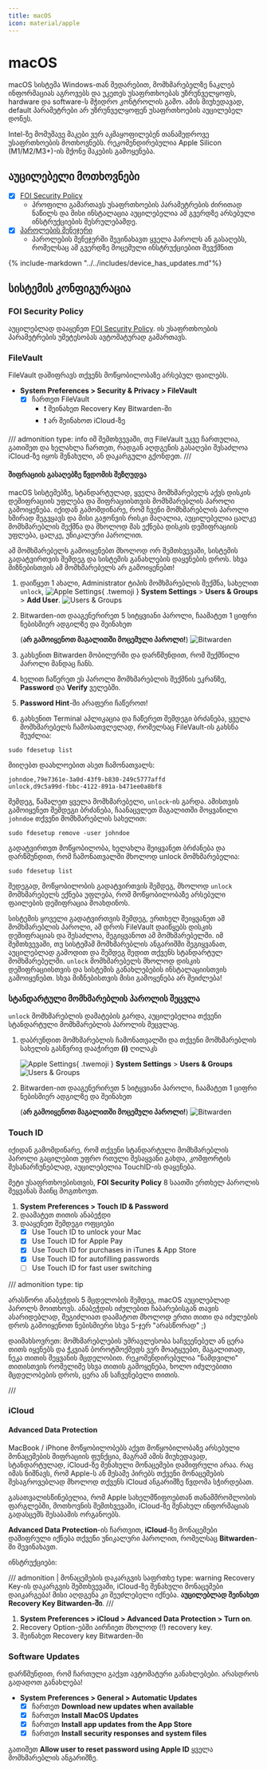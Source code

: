 ```yaml
---
title: macOS
icon: material/apple
---
```


# macOS

macOS სისტემა Windows-თან შედარებით, მომხმარებელზე ნაკლებ ინფორმაციას აგროვებს და უკეთეს
უსაფრთხოებას უზრუნველყოფს, hardware და software-ს მჭიდრო კონტროლის გამო. ამის მიუხედავად,
default პარამეტრები არ უზრუნველყოფენ უსაფრთხოების აუცილებელ დონეს.

Intel-ზე მომუშავე მაკები ვერ აკმაყოფილებენ თანამედროვე უსაფრთხოების მოთხოვნებს. რეკომენდირებულია
Apple Silicon (M1/M2/M3+)-ის მქონე მაკების გამოყენება.

## აუცილებელი მოთხოვნები

- [x] [FOI Security Policy](../policies/index.md)
    - პროფილი გამართავს უსაფრთხოების პარამეტრების ძირითად ნაწილს და მისი ინსტალაცია აუცილებელია ამ გვერდზე არსებული ინსტრუქციების შესრულებამდე.
- [x] [პაროლების მენეჯერი](passwords.md)
    - პაროლების მენეჯერში შევინახავთ ყველა პაროლს ან გასაღებს, რომელსაც ამ გვერდზე
      მოცემული ინსტრუქციებით შევქმნით


{% include-markdown "../../includes/device_has_updates.md"%}

## სისტემის კონფიგურაცია

### FOI Security Policy

აუცილებლად დააყენეთ [FOI Security Policy](../policies/index.md). ის უსაფრთხოების პარამეტრების უმეტესობას ავტომატურად
გამართავს.

### FileVault

FileVault დაშიფრავს თქვენს მოწყობილობაზე არსებულ ფაილებს.

- **System Preferences > Security & Privacy > FileVault**
    - [x] ჩართეთ FileVault
        - :exclamation: შეინახეთ Recovery Key Bitwarden-ში
        - :exclamation: არ შეინახოთ iCloud-ზე

/// admonition
    type: info
იმ შემთხვევაში, თუ FileVault უკვე ჩართულია, გათიშეთ და ხელახლა ჩართეთ, რადგან აღდგენის
გასაღები შესაძლოა iCloud-ზე იყოს შენახული, ან დაკარგული გქონდეთ.
///

#### შიფრაციის გასაღებზე წვდომის შეზღუდვა

macOS სისტემებზე, სტანდარტულად, ყველა მომხმარებელს აქვს დისკის დეშიფრაციის უფლება და შიფრაციისთვის
მომხმარებლის პაროლი გამოიყენება. იქიდან გამომდინარე, რომ ჩვენი მომხმარებლის პაროლი ხშირად შეგვყავს
და მისი გაჟონვის რისკი მაღალია, აუცილებელია ცალკე მომხმარებლის შექმნა და მხოლოდ მას ექნება დისკის 
დეშიფრაციის უფლება, ცალკე, უნიკალური პაროლით.

ამ მომხმარებელს გამოიყენებთ მხოლოდ ორ შემთხვევაში, სისტემის გადატვირთვის შემდეგ და სისტემის
განახლების დაყენების დროს. სხვა მიზნებისთვის ამ მომხმარებელს არ გამოიყენებთ!

1. დაიწყეთ 1 ახალი, Administrator ტიპის მომხმარებლის შექმნა, სახელით `unlock`,
    ![Apple Settings](../assets/img/icons/apple/settings.svg){ .twemoji } **System Settings** > **Users & Groups** > **Add User**.
    ![Users & Groups](../assets/img/solutions/macos_unlock_user.png)

2. Bitwarden-ით დააგენერირეთ 5 სიტყვიანი პაროლი, ჩაამატეთ 1 ციფრი ნებისმიერ ადგილზე და შეინახეთ

    (**არ გამოიყენოთ მაგალითში მოცემული პაროლი!**)
    ![Bitwarden](../assets/img/solutions/macos_unlock_user_bitwarden.png)

3. გახსენით Bitwarden მობილურში და დარწმუნდით, რომ შექმნილი პაროლი მანდაც ჩანს.
4. ხელით ჩაწერეთ ეს პაროლი მომხმარებლის შექმნის ეკრანზე, **Password** და **Verify** ველებში.
5. **Password Hint**-ში არაფერი ჩაწეროთ!
5. გახსენით Terminal აპლიკაცია და ჩაწერეთ შემდეგი ბრძანება, ყველა მომხმარებელს ჩამოსათვლელად, რომელსაც
   FileVault-ის გახსნა შეუძლია:

```
sudo fdesetup list
```

მიიღებთ დაახლოებით ასეთ ჩამონათვალს:
```
johndoe,79e7361e-3a0d-43f9-b830-249c5777affd
unlock,d9c5a99d-fbbc-4122-891a-b471ee0a8bf8
```

შემდეგ, წაშალეთ ყველა მომხმარებელი, `unlock`-ის გარდა. ამისთვის გამოიყენეთ შემდეგი ბრძანება, ჩაანაცვლეთ
მაგალითში მოყვანილი `johndoe` თქვენი მომხმარებლის სახელით:

```
sudo fdesetup remove -user johndoe
```

გადატვირთეთ მოწყობილობა, ხელახლა შეიყვანეთ ბრძანება და დარწმუნდით, რომ ჩამონათვალში მხოლოდ
unlock მომხმარებელია:

```
sudo fdesetup list
```

შედეგად, მოწყობილობის გადატვირთვის შემდეგ, მხოლოდ `unlock` მომხმარებელს ექნება უფლება,
რომ მოწყობილობაზე არსებული ფაილების დეშიფრაცია მოახდინოს.

სისტემის ყოველი გადატვირთვის შემდეგ, ერთხელ შეიყვანეთ ამ მომხმარებლის პაროლი, ამ დროს FileVault დაიწყებს დისკის
დეშიფრაციას და შესაძლოა, შეგიყვანოთ ამ მომხმარებელში. იმ შემთხვევაში, თუ სისტემამ მომხმარებლის ანგარიშში
შეგიყვანათ, აუცილებლად გამოდით და შემდეგ შედით თქვენს სტანდარტულ მომხმარებელში. `unlock` მომხმარებელს
მხოლოდ დისკის დეშიფრაციისთვის და სისტემის განახლებების ინსტალაციისთვის გამოიყენებთ. სხვა მიზნებისთვის
მისი გამოყენება არ შეიძლება!

### სტანდარტული მომხმარებლის პაროლის შეცვლა

`unlock` მომხმარებლის დამატების გარდა, აუცილებელია თქვენი სტანდარტული მომხმარებლის პაროლის შეცვლაც.

1. დაბრუნდით მომხმარებლის ჩამონათვალში და თქვენი მომხმარებლის სახელის გასწვრივ დააჭირეთ **(i)** ღილაკს
    
    ![Apple Settings](../assets/img/icons/apple/settings.svg){ .twemoji }
    **System Settings** > **Users & Groups**
    ![Users & Groups](../assets/img/solutions/macos_change_password.png)

2. Bitwarden-ით დააგენერირეთ 5 სიტყვიანი პაროლი, ჩაამატეთ 1 ციფრი ნებისმიერ ადგილზე და შეინახეთ

    (**არ გამოიყენოთ მაგალითში მოცემული პაროლი!**)
    ![Bitwarden](../assets/img/solutions/macos_standard_user_bitwarden.png)

### Touch ID

იქიდან გამომდინარე, რომ თქვენი სტანდარტული მომხმარებლის პაროლი გაცილებით უფრო რთული შესაყვანი გახდა,
კომფორტის შესანარჩუნებლად, აუცილებელია TouchID-ის დაყენება.

მეტი უსაფრთხოებისთვის, **FOI Security Policy** 8 საათში ერთხელ პაროლის შეყვანას მაინც მოგთხოვთ.

1. **System Preferences > Touch ID & Password**
2. დაამატეთ თითის ანაბეჭდი
3. დააყენეთ შემდეგი ოფციები
    - [x] Use Touch ID to unlock your Mac
    - [x] Use Touch ID for Apple Pay
    - [x] Use Touch ID for purchases in iTunes & App Store
    - [x] Use Touch ID for autofilling passwords
    - [ ] Use Touch ID for fast user switching

/// admonition
    type: tip

არასწორი ანაბეჭდის 5 მცდელობის შემდეგ, macOS აუცილებლად პაროლს მოითხოვს. ანაბეჭდის
იძულებით ჩაბარებისგან თავის ასარიდებლად, შეგიძლიათ დაამატოთ მხოლოდ ერთი თითი და იძულების
დროს გამოიყენოთ ნებისმიერი სხვა 5-ჯერ "არასწორად" ;)

დაიმახსოვრეთ: მომხმარებლების უმრავლესობა საჩვეენებელ ან ცერა თითს იყენებს და ჭკვიან ბოროტმოქმედს
ვერ მოატყუებთ, მაგალითად, ნეკა თითის შეყვანის მცდელობით. რეკომენდირებულია "ნამდვილი" თითისთვის
რომელიმე სხვა თითის გამოყენება, ხოლო იძულებითი მცდელობების დროს, ცერა ან საჩვენებელი თითის.

///

### iCloud

#### Advanced Data Protection

MacBook / iPhone მოწყობილობებს აქვთ მოწყობილობაზე არსებული მონაცემების შიფრაციის ფუნქცია, 
მაგრამ ამის მიუხედავად, სტანდარტულად, iCloud-ზე შენახული მონაცემები დაშიფრული არაა. 
რაც იმას ნიშნავს, რომ Apple-ს ან მესამე პირებს თქვენი მონაცემების შესაგროვებლად მხოლოდ 
თქვენს iCloud ანგარიშზე წვდომა სჭირდებათ.

გასათვალისწინებელია, რომ Apple სახელმწიფოებთან თანამშრომლობის ფარგლებში, მოთხოვნის შემთხვევაში,
iCloud-ზე შენახულ ინფორმაციას გადასცემს შესაბამის ორგანოებს.

**Advanced Data Protection**-ის ჩართვით, **iCloud**-ზე მონაცემები დაშიფრული იქნება თქვენი უნიკალური
პაროლით, რომელსაც **Bitwarden**-ში შევინახავთ.

ინსტრუქციები:

/// admonition | მონაცემების დაკარგვის საფრთხე
    type: warning
Recovery Key-ის დაკარგვის შემთხვევაში, iCloud-ზე შენახული მონაცემები დაიკარგება! მისი აღდგენა
კი შეუძლებელი იქნება. **აუცილებლად შეინახეთ Recovery Key Bitwarden-ში**.
///

1. **System Preferences > iCloud > Advanced Data Protection > Turn on**.
2. Recovery Option-ებში აირჩიეთ მხოლოდ (!) recovery key.
3. შეინახეთ Recovery key Bitwarden-ში

### Software Updates

დარწმუნდით, რომ ჩართული გაქვთ ავტომატური განახლებები. არასდროს გადადოთ განახლება!

- **System Preferences > General > Automatic Updates**
    - [x] ჩართეთ **Download new updates when available**
    - [x] ჩართეთ **Install MacOS Updates**
    - [x] ჩართეთ **Install app updates from the App Store**
    - [x] ჩართეთ **Install security responses and system files**

გათიშეთ **Allow user to reset password using Apple ID** ყველა მომხმარებლის ანგარიშზე.

